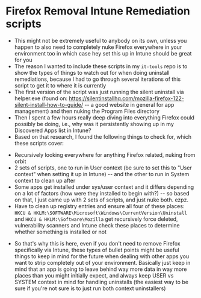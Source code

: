 # Firefox Removal Intune Remediation scripts

* This might not be extremely useful to anybody on its own, unless you happen to also need to completely nuke Firefox everywhere in your environment too in which case hey set this up in Intune should be great for you
* The reason I wanted to include these scripts in my `it-tools` repo is to show the types of things to watch out for when doing uninstall remediations, because I had to go through several iterations of this script to get it to where it is currently
* The first version of the script was just running the silent uninstall via helper.exe (found on: https://silentinstallhq.com/mozilla-firefox-122-silent-install-how-to-guide/ -- a good website in general for app management) and then nuking the Program Files directory
* Then I spent a few hours really deep diving into everything Firefox could possibly be doing, i.e., why was it persistently showing up in my Discovered Apps list in Intune?
* Based on that research, I found the following things to check for, which these scripts cover:

- Recursively looking everywhere for anything Firefox related, nuking from orbit
- 2 sets of scripts, one to run in User context (be sure to set this to "User context" when setting it up in Intune) -- and the other to run in System context to clean up after
- Some apps get installed under sys/user context and it differs depending on a lot of factors (how were they installed to begin with?) -- so based on that, I just came up with 2 sets of scripts, and just nuke both. ezpz.
- Have to clean up registry entries and ensure all four of these places: `HKCU & HKLM:\SOFTWARE\Microsoft\Windows\CurrentVersion\Uninstall` and `HKCU & HKLM:\Software\Mozilla` get recursively force deleted, vulnerability scanners and Intune check these places to determine whether something is installed or not

* So that's why this is here, even if you don't need to remove Firefox specifically via Intune, these types of bullet points might be useful things to keep in mind for the future when dealing with other apps you want to strip completely out of your environment. Basically just keep in mind that an app is going to leave behind way more data in way more places than you might initially expect, and always keep USER vs SYSTEM context in mind for handling uninstalls (the easiest way to be sure if you're not sure is to just run both context uninstallers)
